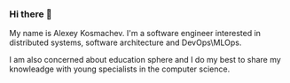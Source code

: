 ### Hi there 👋

My name is Alexey Kosmachev. I'm a software engineer interested in distributed systems, software architecture and DevOps\MLOps.

I am also concerned about education sphere and I do my best to share my knowleadge with young specialists in the computer science.

<!--
**ADKosm/ADKosm** is a ✨ _special_ ✨ repository because its `README.md` (this file) appears on your GitHub profile.

Here are some ideas to get you started:

- 🔭 I’m currently working on ...
- 🌱 I’m currently learning ...
- 👯 I’m looking to collaborate on ...
- 🤔 I’m looking for help with ...
- 💬 Ask me about ...
- 📫 How to reach me: ...
- 😄 Pronouns: ...
- ⚡ Fun fact: ...
-->
